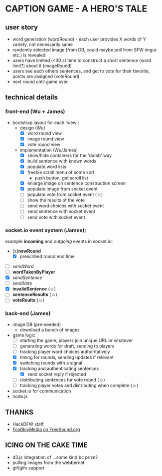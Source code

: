 # CAPTION GAME - A HERO'S TALE

## user story

* word generation (wordRound) - each user provides X words of Y variety, not necessarily same
* randomly selected image (from DB, could maybe pull from SFW imgur etc.) is revealed
* users have limited (<30 s) time to construct a short sentence (word limit?) about it (imageRound)
* users see each others sentences, and get to vote for their favorite, points are assigned (voteRound)
* next round until game over

## technical details
### front-end (Wu + James)
* bootstrap layout for each 'view':
  * design (Wu)
    * [x] word round view
    * [x] image round view
    * [x] vote round view
  * implementation (Wu/James)
    * [x] show/hide containers for the 'dumb' way
    * [x] build sentence with known words
    * [x] populate word lists
    * [x] freebie scroll menu of some sort
      - push button, get scroll list
    * [x] enlarge image on sentence construction screen
    * [x] populate image from socket event
    * [ ] populate vote from socket event (☺)
    * [ ] show the results of the vote
    * [ ] send word choices with socket event
    * [ ] send sentence with socket event
    * [ ] send vote with socket event

### socket.io event system (James);
example **incoming** and *outgoing* events in socket.io:
  * [x]**newRound**
    * [x] prescribed round end time
  * [ ] *sendWord*
  * [ ] **wordTakenByPlayer**
  * [x] *sendSentence*
  * [ ] *sendVote*
  * [x] **invalidSentence** (☺)
  * [ ] **sentenceResults** (☺)
  * [ ] **voteReults** (☺)

### back-end (James)
* image DB (pre-seeded)
  * download a bunch of images
* game logic
  * [ ] starting the game, players join unique URL or whatever
  * [ ] generating words for draft, sending to players
  * [ ] tracking player word choices authoritatively
  * [x] timing for rounds, sending updates if relevant
  * [x] switching rounds with a signal
  * [x] tracking and authenticating sentences
    * [x] send socket reply if rejected
  * [ ] distributing sentences for vote round (☺)
  * [ ] tracking player votes and distributing when complete (☺)
* socket.io for communication
* node.js

## THANKS
* HackDFW staff
* [FoolBoyMedia on FreeSound.org](https://www.freesound.org/people/FoolBoyMedia/sounds/234565/)

## ICING ON THE CAKE TIME

* d3.js integration of ...some kind bc prize?
* pulling images from the webbernet
* gif/gifv support

